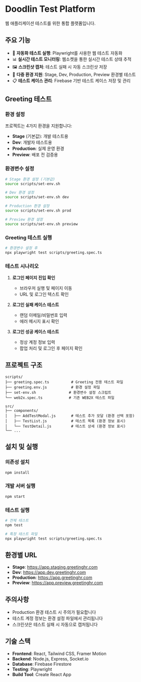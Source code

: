 # Doodlin Test Platform

웹 애플리케이션 테스트를 위한 통합 플랫폼입니다.

## 주요 기능

- 🧪 **자동화 테스트 실행**: Playwright를 사용한 웹 테스트 자동화
- 📊 **실시간 테스트 모니터링**: 웹소켓을 통한 실시간 테스트 상태 추적
- 🖼️ **스크린샷 캡처**: 테스트 실패 시 자동 스크린샷 저장
- 🔄 **다중 환경 지원**: Stage, Dev, Production, Preview 환경별 테스트
- 📋 **테스트 케이스 관리**: Firebase 기반 테스트 케이스 저장 및 관리

## Greeting 테스트

### 환경 설정

프로젝트는 4가지 환경을 지원합니다:

- **Stage** (기본값): 개발 테스트용
- **Dev**: 개발자 테스트용  
- **Production**: 실제 운영 환경
- **Preview**: 배포 전 검증용

### 환경변수 설정

```bash
# Stage 환경 설정 (기본값)
source scripts/set-env.sh

# Dev 환경 설정
source scripts/set-env.sh dev

# Production 환경 설정
source scripts/set-env.sh prod

# Preview 환경 설정
source scripts/set-env.sh preview
```

### Greeting 테스트 실행

```bash
# 환경변수 설정 후
npx playwright test scripts/greeting.spec.ts
```

### 테스트 시나리오

1. **로그인 페이지 진입 확인**
   - 브라우저 실행 및 페이지 이동
   - URL 및 로그인 텍스트 확인

2. **로그인 실패 케이스 테스트**
   - 랜덤 이메일/비밀번호 입력
   - 에러 메시지 표시 확인

3. **로그인 성공 케이스 테스트**
   - 정상 계정 정보 입력
   - 팝업 처리 및 로그인 후 페이지 확인

## 프로젝트 구조

```
scripts/
├── greeting.spec.ts          # Greeting 전용 테스트 파일
├── greeting.env.js           # 환경 설정 파일
├── set-env.sh               # 환경변수 설정 스크립트
└── web2x.spec.ts            # 기존 WEB2X 테스트 파일

src/
├── components/
│   ├── AddTestModal.js       # 테스트 추가 모달 (환경 선택 포함)
│   ├── TestList.js           # 테스트 목록 (환경 정보 표시)
│   └── TestDetail.js         # 테스트 상세 (환경 정보 표시)
└── ...
```

## 설치 및 실행

### 의존성 설치

```bash
npm install
```

### 개발 서버 실행

```bash
npm start
```

### 테스트 실행

```bash
# 전체 테스트
npm test

# 특정 테스트 파일
npx playwright test scripts/greeting.spec.ts
```

## 환경별 URL

- **Stage**: https://app.staging.greetinghr.com
- **Dev**: https://app.dev.greetinghr.com  
- **Production**: https://app.greetinghr.com
- **Preview**: https://app.preview.greetinghr.com

## 주의사항

- Production 환경 테스트 시 주의가 필요합니다
- 테스트 계정 정보는 환경 설정 파일에서 관리됩니다
- 스크린샷은 테스트 실패 시 자동으로 캡처됩니다

## 기술 스택

- **Frontend**: React, Tailwind CSS, Framer Motion
- **Backend**: Node.js, Express, Socket.io
- **Database**: Firebase Firestore
- **Testing**: Playwright
- **Build Tool**: Create React App
